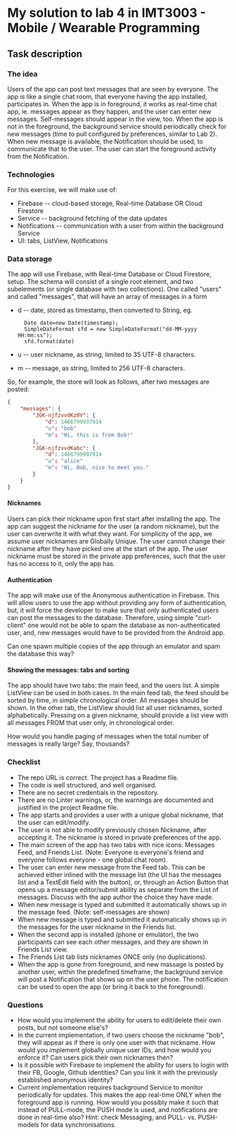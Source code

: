 # My solution to lab 4 in IMT3003 - Mobile / Wearable Programming

## Task description

### The idea

Users of the app can post text messages that are seen by everyone. The app is like a single chat room, that everyone having the app installed, participates in. When the app is in foreground, it works as real-time chat app, ie. messages appear as they happen, and the user can enter new messages. Self-messages should appear in the view, too. When the app is not in the foreground, the background service should periodically check for new messages (time to pull configured by preferences, similar to Lab 2). When new message is available, the Notification should be used, to communicate that to the user. The user can start the foreground activity from the Notification.

### Technologies

For this exercise, we will make use of:

* Firebase -- cloud-based storage, Real-time Database OR Cloud Firestore
* Service -- background fetching of the data updates
* Notifications -- communication with a user from within the background Service
* UI: tabs, ListView, Notifications

### Data storage

The app will use Firebase, with Real-time Database or Cloud Firestore, setup. The schema will consist of a single root element, and two subelements (or single database with two collections). One called "users" and called "messages", that will have an array of messages in a form

* d -- date, stored as timestamp, then converted to String, eg.

        Date date=new Date(timestamp);
        SimpleDateFormat sfd = new SimpleDateFormat("dd-MM-yyyy HH:mm:ss");
        sfd.format(date)

* u -- user nickname, as string, limited to 35 UTF-8 characters.
* m -- message, as string, limited to 256 UTF-8 characters.


So, for example, the store will look as follows, after two messages are posted:

```json
{
    "messages": {
        "JGK-njfzvvdKz0V": {
            "d": 1466799937914
            "u": "bob"
            "m": "Hi, this is from Bob!"
        },
        "JGK-njfzvvdKabc": {
            "d": 1466799997914
            "u": "alice"
            "m": "Hi, Bob, nice to meet you."
        }
    }
}
```

#### Nicknames

Users can pick their nickname upon first start after installing the app. The app can suggest the nickname for the user (a random nickname), but the user can overwrite it with what they want. For simplicity of the app, we assume user nicknames are Globally Unique. The user cannot change their nickname after they have picked one at the start of the app. The user nickname must be stored in the private app preferences, such that the user has no access to it, only the app has. 


#### Authentication

The app will make use of the Anonymous authentication in Firebase. This will allow users to use the app without providing any form of authentication, but, it will force the developer to make sure that only authenticated users can post the messages to the database. Therefore, using simple "curl-client" one would not be able to spam the database as non-authenticated user, and, new messages would have to be provided from the Android app. 

Can one spawn multiple copies of the app through an emulator and spam the database this way? 

#### Showing the messages: tabs and sorting

The app should have two tabs: the main feed, and the users list. A simple ListView can be used in both cases. In the main feed tab, the feed should be sorted by time, in simple chronological order. All messages should be shown. In the other tab, the ListView should list all user nicknames, sorted alphabetically. Pressing on a given nickname, should provide a list view with all messages FROM that user only, in chronological order. 

How would you handle paging of messages when the total number of messages is really large? Say, thousands? 

### Checklist

* The repo URL is correct. The project has a Readme file. 
* The code is well structured, and well organised. 
* There are no secret credentials in the repository. 
* There are no Linter warnings, or, the warnings are documented and justified in the project Readme file. 
* The app starts and provides a user with a unique global nickname, that the user can edit/modify.
* The user is not able to modify previously chosen Nickname, after accepting it.  The nickname is stored in private preferences of the app. 
* The main screen of the app has two tabs with nice icons: Messages Feed, and Friends List. (Note: Everyone is everyone's friend and everyone follows everyone - one global chat room).
* The user can enter new message from the Feed tab. This can be achieved either inlined with the message list (the UI has the messages list and a TextEdit field with the button), or, through an Action Button that opens up a message editor/submit ability as separate from the List of messages. Discuss with the app author the choice they have made. 
* When new message is typed and submitted it automatically shows up in the message feed. (Note: self-messages are shown)
* When new message is typed and submitted it automatically shows up in the messages for the user nickname in the Friends list. 
* When the second app is installed (phone or emulator), the two participants can see each other messages, and they are shown in Friends List view. 
* The Friends List tab lists nicknames ONCE only (no duplications).
* When the app is gone from foreground, and new massage is posted by another user, within the predefined timeframe, the background service will post a Notification that shows up on the user phone. The notification can be used to open the app (or bring it back to the foreground).

### Questions

* How would you implement the ability for users to edit/delete their own posts, but not someone else's?
* In the current implementation, if two users choose the nickname "bob", they will appear as if there is only one user with that nickname. How would you implement globally unique user IDs, and how would you enforce it? Can users pick their own nicknames then? 
* Is it possible with Firebase to implement the ability for users to login with their FB, Google, Github identities? Can you link it with the previously established anonymous identity? 
* Current implementation requires background Service to monitor periodically for updates. This makes the app real-time ONLY when the foreground app is running. How would you possibly make it such that instead of PULL-mode, the PUSH mode is used, and notifications are done in real-time also? Hint: check Messaging, and PULL- vs. PUSH-models for data synchronisations.
